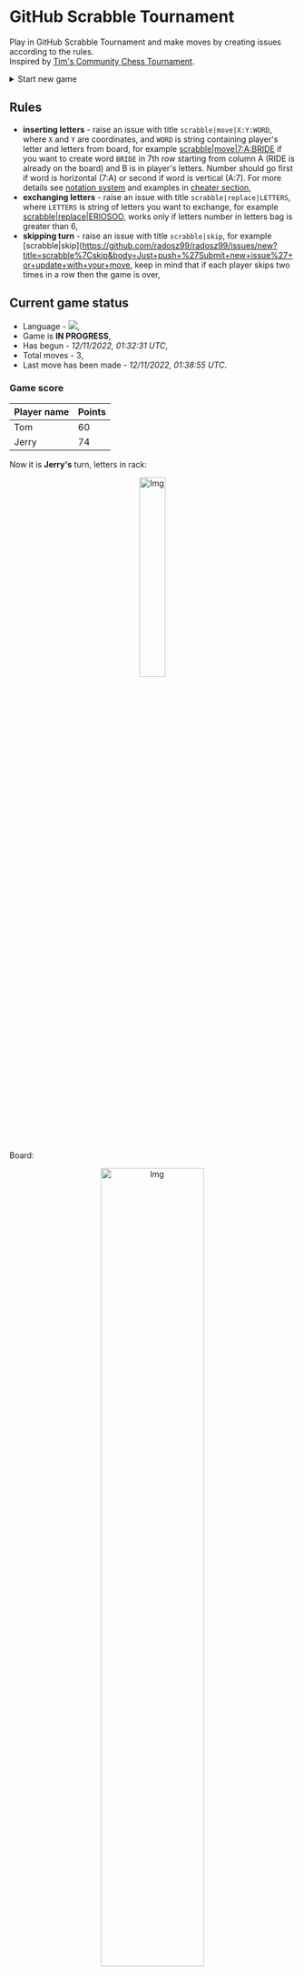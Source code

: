 
# GitHub Scrabble Tournament
Play in GitHub Scrabble Tournament and make moves by creating issues according to the rules.    
Inspired by [Tim's Community Chess Tournament](https://github.com/timburgan/).

<details>
  <summary>Start new game</summary>
  
 
 - [GB](https://github.com/radosz99/radosz99/issues/new?title=scrabble%7Cinit%7CGB&body=Just+push+%27Submit+new+issue%27+or+update+with+your+move)  ![](https://raw.githubusercontent.com/radosz99/radosz99/main/flags/GB.png)
 - [PL](https://github.com/radosz99/radosz99/issues/new?title=scrabble%7Cinit%7CPL&body=Just+push+%27Submit+new+issue%27+or+update+with+your+move)  ![](https://raw.githubusercontent.com/radosz99/radosz99/main/flags/PL.png)
 - [ES](https://github.com/radosz99/radosz99/issues/new?title=scrabble%7Cinit%7CES&body=Just+push+%27Submit+new+issue%27+or+update+with+your+move)  ![](https://raw.githubusercontent.com/radosz99/radosz99/main/flags/ES.png)
 - [DE](https://github.com/radosz99/radosz99/issues/new?title=scrabble%7Cinit%7CDE&body=Just+push+%27Submit+new+issue%27+or+update+with+your+move)  ![](https://raw.githubusercontent.com/radosz99/radosz99/main/flags/DE.png)
 - [FR](https://github.com/radosz99/radosz99/issues/new?title=scrabble%7Cinit%7CFR&body=Just+push+%27Submit+new+issue%27+or+update+with+your+move)  ![](https://raw.githubusercontent.com/radosz99/radosz99/main/flags/FR.png)
</details>
        

## Rules
 - **inserting letters** - raise an issue with title `scrabble|move|X:Y:WORD`, where `X` and `Y` are coordinates, and `WORD` is string containing player's letter and letters from board, for example [scrabble&#124;move&#124;7:A:BRIDE](https://github.com/radosz99/radosz99/issues/new?title=scrabble%7Cmove%7C7%3AA%3ABRIDE&body=Just+push+%27Submit+new+issue%27+or+update+with+your+move) if you want to create word `BRIDE` in 7th row starting from column A (RIDE is already on the board) and B is in player's letters. Number should go first if word is horizontal (7:A) or second if word is vertical (A:7). For more details see [notation system](https://en.wikipedia.org/wiki/Scrabble#Notation_system) and examples in [cheater section](#cheater),
 - **exchanging letters** - raise an issue with title `scrabble|replace|LETTERS`, where `LETTERS` is string of letters you want to exchange, for example [scrabble&#124;replace&#124;ERIOSOO](https://github.com/radosz99/radosz99/issues/new?title=scrabble%7Creplace%7CERIOSOO&body=Just+push+%27Submit+new+issue%27+or+update+with+your+move), works only if letters number in letters bag is greater than 6,
 - **skipping turn** - raise an issue with title `scrabble|skip`, for example [scrabble&#124;skip](https://github.com/radosz99/radosz99/issues/new?title=scrabble%7Cskip&body=Just+push+%27Submit+new+issue%27+or+update+with+your+move, keep in mind that if each player skips two times in a row then the game is over,

## Current game status
 - Language - ![](https://raw.githubusercontent.com/radosz99/radosz99/main/flags/ES.png),
 - Game is **IN PROGRESS**,
 - Has begun - *12/11/2022, 01:32:31 UTC*,
 - Total moves - 3,
 - Last move has been made - *12/11/2022, 01:38:55 UTC*.
    
### Game score
| Player name | Points |
 | - | - |  
| Tom | 60
| Jerry | 74

Now it is **Jerry's** turn, letters in rack:
<p align="center">
    <img src="https://raw.githubusercontent.com/radosz99/radosz99/main/rack.png" width=30% alt="Img"/>
</p>

Board:
<p align="center">
<img src="https://raw.githubusercontent.com/radosz99/radosz99/main/board.png" width=60% alt="Img"/>
</p>
    
## User leaderboard
| Moves | Who | Points |
| - | - | - |
| 3 | [@radosz99](github.com/radosz99)| 134

<a name="cheater"></a>
## Cheater section  
Try out my algorithm and check the moves that were found based on the state of the board and rack. :cowboy_hat_face:
<details>
  <summary>Reveal some fancy moves :)</summary>
  
  | Id | Move | Points |
  | - | - | - |  
|1 | [H:10:aireo](https://github.com/radosz99/radosz99/issues/new?title=scrabble%7Cmove%7CH%3A10%3Aaireo&body=Just+push+%27Submit+new+issue%27+or+update+with+your+move) | 18 
|2 | [H:10:aires](https://github.com/radosz99/radosz99/issues/new?title=scrabble%7Cmove%7CH%3A10%3Aaires&body=Just+push+%27Submit+new+issue%27+or+update+with+your+move) | 18 
|3 | [H:10:areis](https://github.com/radosz99/radosz99/issues/new?title=scrabble%7Cmove%7CH%3A10%3Aareis&body=Just+push+%27Submit+new+issue%27+or+update+with+your+move) | 18 
|4 | [H:10:aries](https://github.com/radosz99/radosz99/issues/new?title=scrabble%7Cmove%7CH%3A10%3Aaries&body=Just+push+%27Submit+new+issue%27+or+update+with+your+move) | 18 
|5 | [H:10:arios](https://github.com/radosz99/radosz99/issues/new?title=scrabble%7Cmove%7CH%3A10%3Aarios&body=Just+push+%27Submit+new+issue%27+or+update+with+your+move) | 18 
|6 | [H:10:asire](https://github.com/radosz99/radosz99/issues/new?title=scrabble%7Cmove%7CH%3A10%3Aasire&body=Just+push+%27Submit+new+issue%27+or+update+with+your+move) | 18 
|7 | [3:G:estiro](https://github.com/radosz99/radosz99/issues/new?title=scrabble%7Cmove%7C3%3AG%3Aestiro&body=Just+push+%27Submit+new+issue%27+or+update+with+your+move) | 14 
|8 | [3:G:estrio](https://github.com/radosz99/radosz99/issues/new?title=scrabble%7Cmove%7C3%3AG%3Aestrio&body=Just+push+%27Submit+new+issue%27+or+update+with+your+move) | 14 
|9 | [3:G:ostero](https://github.com/radosz99/radosz99/issues/new?title=scrabble%7Cmove%7C3%3AG%3Aostero&body=Just+push+%27Submit+new+issue%27+or+update+with+your+move) | 14 
|10 | [3:H:oteros](https://github.com/radosz99/radosz99/issues/new?title=scrabble%7Cmove%7C3%3AH%3Aoteros&body=Just+push+%27Submit+new+issue%27+or+update+with+your+move) | 14 
</details>
    
## Latest moves
<details>
<summary>Show 10 latest moves</summary>
  
  
  | Id | Type | Move / Letters to replace | Created words / New letters | Date | Points | Player | Who |
  | - | - | - | - | - | - | - | - |
|2| INSERT | 10:E:hipases | ['HIPASES'] | 12/11/2022, 01:38:55 UTC | 48 | Tom | [@radosz99](github.com/radosz99) |
|1| INSERT | I:3:toalleros | ['TOALLEROS'] | 12/11/2022, 01:37:52 UTC | 74 | Jerry | [@radosz99](github.com/radosz99) |
|0| INSERT | 7:H:fer | ['FER'] | 12/11/2022, 01:36:05 UTC | 12 | Tom | [@radosz99](github.com/radosz99) |
</details>
    